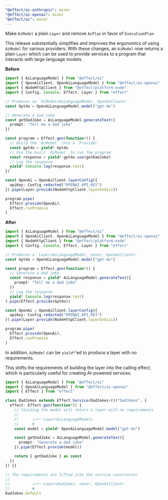 ```yaml
---
"@effect/ai-anthropic": minor
"@effect/ai-openai": minor
"@effect/ai": minor
---
```


Make `AiModel` a plain `Layer` and remove `AiPlan` in favor of `ExecutionPlan`

This release substantially simplifies and improves the ergonomics of using `AiModel` for various providers. With these changes, an `AiModel` now returns a plain `Layer` which can be used to provide services to a program that interacts with large language models.

**Before**

```ts
import { AiLanguageModel } from "@effect/ai"
import { OpenAiClient, OpenAiLanguageModel } from "@effect/ai-openai"
import { NodeHttpClient } from "@effect/platform-node"
import { Config, Console, Effect, Layer } from "effect"

// Produces an `AiModel<AiLanguageModel, OpenAiClient>`
const Gpt4o = OpenAiLanguageModel.model("gpt-4o")

// Generate a dad joke
const getDadJoke = AiLanguageModel.generateText({
  prompt: "Tell me a dad joke"
})

const program = Effect.gen(function*() {
  // Build the `AiModel` into a `Provider`
  const gpt4o = yield* Gpt4o
  // Use the built `AiModel` to run the program
  const response = yield* gpt4o.use(getDadJoke)
  // Log the response
  yield* Console.log(response.text)
})

const OpenAi = OpenAiClient.layerConfig({
  apiKey: Config.redacted("OPENAI_API_KEY")
}).pipe(Layer.provide(NodeHttpClient.layerUndici))

program.pipe(
  Effect.provide(OpenAi),
  Effect.runPromise
)
```

**After**

```ts
import { AiLanguageModel } from "@effect/ai"
import { OpenAiClient, OpenAiLanguageModel } from "@effect/ai-openai"
import { NodeHttpClient } from "@effect/platform-node"
import { Config, Console, Effect, Layer } from "effect"

// Produces a `Layer<AiLanguageModel, never, OpenAiClient>`
const Gpt4o = OpenAiLanguageModel.model("gpt-4o")

const program = Effect.gen(function*() {
  // Generate a dad joke
  const response = yield* AiLanguageModel.generateText({
    prompt: "Tell me a dad joke"
  })
  // Log the response
  yield* Console.log(response.text)
).pipe(Effect.provide(Gpt4o))

const OpenAi = OpenAiClient.layerConfig({
  apiKey: Config.redacted("OPENAI_API_KEY")
}).pipe(Layer.provide(NodeHttpClient.layerUndici))

program.pipe(
  Effect.provide(OpenAi),
  Effect.runPromise
)
```

In addition, `AiModel` can be `yield*`'ed to produce a layer with no requirements. 

This shifts the requirements of building the layer into the calling effect, which is particularly useful for creating AI-powered services.

```ts
import { AiLanguageModel } from "@effect/ai"
import { OpenAiLanguageModel } from "@effect/ai-openai"
import { Effect } from "effect"

class DadJokes extends Effect.Service<DadJokes>()("DadJokes", {
  effect: Effect.gen(function*() {
    // Yielding the model will return a layer with no requirements
    // 
    //      ┌─── Layer<AiLanguageModel>
    //      ▼
    const model = yield* OpenAiLanguageModel.model("gpt-4o")

    const getDadJoke = AiLanguageModel.generateText({
      prompt: "Generate a dad joke"
    }).pipe(Effect.provide(model))

    return { getDadJoke } as const
  })
}) {}

// The requirements are lifted into the service constructor
// 
//          ┌─── Layer<DadJokes, never, OpenAiClient>
//          ▼
DadJokes.Default 
```
